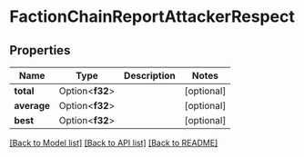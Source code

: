 # FactionChainReportAttackerRespect

## Properties

Name | Type | Description | Notes
------------ | ------------- | ------------- | -------------
**total** | Option<**f32**> |  | [optional]
**average** | Option<**f32**> |  | [optional]
**best** | Option<**f32**> |  | [optional]

[[Back to Model list]](../README.md#documentation-for-models) [[Back to API list]](../README.md#documentation-for-api-endpoints) [[Back to README]](../README.md)


